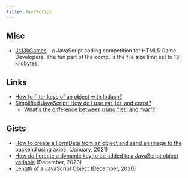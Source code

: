 ```yaml
---
title: JavaScript
---
```


## Misc
- [Js13kGames][1] - a JavaScript coding competition for HTML5 Game Developers. The fun part of the comp. is the file size limit set to 13 kilobytes.

## Links
- [How to filter keys of an object with lodash?][2]
- [Simplified JavaScript: How do I use var, let, and const?][3]
	- [What's the difference between using “let” and “var”?][4]

## Gists
- [How to create a FormData from an object and send an image to the backend using axios][5]. (January, 2021)
- [How do I create a dynamic key to be added to a JavaScript object variable][6] (December, 2020)
- [Length of a JavaScript Object][7] (December, 2020)

[1]:	https://js13kgames.com/
[2]:	https://stackoverflow.com/a/30727745/6456709
[3]:	https://hackernoon.com/simplified-javascript-how-do-i-use-var-let-and-const-a504be4fb86f
[4]:	https://stackoverflow.com/questions/762011/whats-the-difference-between-using-let-and-var
[5]:	https://gist.github.com/eleazarbr/351e73d49fcda879278a5783df53bc5f
[6]:	https://gist.github.com/eleazarbr/7db6476c049b5d46a84729cde0135848
[7]:	https://gist.github.com/eleazarbr/171904ada2177448ba7974caebd1c269